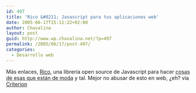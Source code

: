 ```yaml
---
id: 497
title: 'Rico &#8211; Javascript para tus aplicaciones web'
date: 2005-06-17T15:11:22+02:00
author: Chavalina
layout: post
guid: http://www.wp.chavalina.net/?p=497
permalink: /2005/06/17/post-497/
categories:
  - Desarrollo web
---
```

Más enlaces, <a href="http://openrico.org/home.page" target="_blank">Rico</a>, una librer&iacute;a open source de Javascript para hacer <acronym title="AJAX (pino)">cosas de esas que están de moda</acronym> y tal. Mejor no abusar de esto en web, &iquest;eh? via <a href="http://www.criteriondg.info/wordpress/archives/2005/06/17/rico/" target="_blank">Criterion</a>